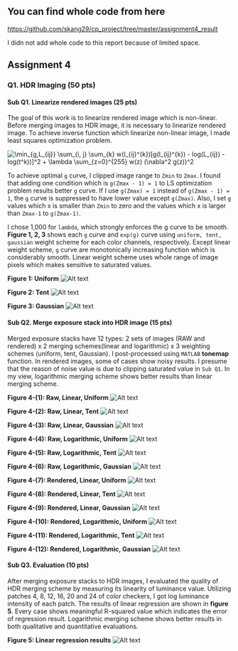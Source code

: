 ## You can find whole code from here

https://github.com/skang29/cp_project/tree/master/assignment4_result

I didn not add whole code to this report because of limited space.


## Assignment 4
### Q1. HDR Imaging (50 pts)
#### Sub Q1. Linearize rendered images (25 pts)

  The goal of this work is to linearize rendered image which is non-linear. Before merging images to HDR image, it is necessary to linearize rendered image. To achieve inverse function which linearize non-linear image, I made least squares optimization problem.

<img src="https://latex.codecogs.com/gif.latex?\min_{g,L_{ij}}&space;\sum_{i,&space;j}&space;\sum_{k}&space;w(I_{ij}^{k})[g(I_{ij}^{k})&space;-&space;log(L_{ij})&space;-&space;log(t^k))]^2&space;&plus;&space;\lambda&space;\sum_{z=0}^{255}&space;w(z)&space;(\nabla^2&space;g(z))^2" title="\min_{g,L_{ij}} \sum_{i, j} \sum_{k} w(I_{ij}^{k})[g(I_{ij}^{k}) - log(L_{ij}) - log(t^k))]^2 + \lambda \sum_{z=0}^{255} w(z) (\nabla^2 g(z))^2" />

  To achieve optimal `g` curve, I clipped image range to `Zmin` to `Zmax`. I found that adding one condition which is `g(Zmax - 1) = 1` to LS optimization problem results better `g` curve. If I use `g(Zmax) = 1` instead of  `g(Zmax - 1) = 1`, the `g` curve is suppressed to have lower value except `g(Zmax)`. Also, I set `g` values which x is smaller than `Zmin` to zero and the values which x is larger than `Zmax-1` to `g(Zmax-1)`. 

  I chose 1,000 for `lambda`, which strongly enforces the g curve to be smooth. **Figure 1, 2, 3** shows each `g` curve and `exp(g)` curve using `uniform, tent, gaussian` weight scheme for each color channels, respectively. Except linear weight scheme, `g` curve are monotonically increasing function which is considerably smooth. Linear weight scheme uses whole range of image pixels which makes sensitive to saturated values.

**Figure 1: Uniform**
![Alt text](/assignment4_result/results/Q1_Linearization/uniform.png)


**Figure 2: Tent**
![Alt text](/assignment4_result/results/Q1_Linearization/tent.png)


**Figure 3: Gaussian**
![Alt text](/assignment4_result/results/Q1_Linearization/gaussian.png)



#### Sub Q2. Merge exposure stack into HDR image (15 pts)
Merged exposure stacks have 12 types: 2 sets of images (RAW and rendered) x 2 merging schemes(linear and logarithmic) x 3 weighting schemes (uniform, tent, Gaussian). I post-processed using `MATLAB` **tonemap** function. In rendered images, some of cases show noisy results. I presume that the reason of noise value is due to clipping saturated value in `Sub Q1`. In my view, logarithmic merging scheme shows better results than linear merging scheme.

**Figure 4-(1): Raw, Linear, Uniform**
![Alt text](/assignment4_result/results/Q2_HDR/tonemapped_matlab/uniform_raw_linear.jpg)




**Figure 4-(2): Raw, Linear, Tent**
![Alt text](/assignment4_result/results/Q2_HDR/tonemapped_matlab/tent_raw_linear.jpg)




**Figure 4-(3): Raw, Linear, Gaussian**
![Alt text](/assignment4_result/results/Q2_HDR/tonemapped_matlab/gaussian_raw_linear.jpg)




**Figure 4-(4): Raw, Logarithmic, Uniform**
![Alt text](/assignment4_result/results/Q2_HDR/tonemapped_matlab/uniform_raw_logarithmic.jpg)




**Figure 4-(5): Raw, Logarithmic, Tent**
![Alt text](/assignment4_result/results/Q2_HDR/tonemapped_matlab/tent_raw_logarithmic.jpg)




**Figure 4-(6): Raw, Logarithmic, Gaussian**
![Alt text](/assignment4_result/results/Q2_HDR/tonemapped_matlab/gaussian_raw_logarithmic.jpg)




**Figure 4-(7): Rendered, Linear, Uniform**
![Alt text](/assignment4_result/results/Q2_HDR/tonemapped_matlab/uniform_rendered_linear.jpg)




**Figure 4-(8): Rendered, Linear, Tent**
![Alt text](/assignment4_result/results/Q2_HDR/tonemapped_matlab/tent_rendered_linear.jpg)




**Figure 4-(9): Rendered, Linear, Gaussian**
![Alt text](/assignment4_result/results/Q2_HDR/tonemapped_matlab/gaussian_rendered_linear.jpg)




**Figure 4-(10): Rendered, Logarithmic, Uniform**
![Alt text](/assignment4_result/results/Q2_HDR/tonemapped_matlab/uniform_rendered_logarithmic.jpg)




**Figure 4-(11): Rendered, Logarithmic, Tent**
![Alt text](/assignment4_result/results/Q2_HDR/tonemapped_matlab/tent_rendered_logarithmic.jpg)




**Figure 4-(12): Rendered, Logarithmic, Gaussian**
![Alt text](/assignment4_result/results/Q2_HDR/tonemapped_matlab/gaussian_rendered_logarithmic.jpg)



#### Sub Q3. Evaluation (10 pts)
After merging exposure stacks to HDR images, I evaluated the quality of HDR merging scheme by measuring its linearity of luminance value. Utilizing patches 4, 8, 12, 16, 20 and 24 of color checkers, I got log luminance intensity of each patch. The results of linear regression are shown in **figure 5**. Every case shows meaningful R-squared value which indicates the error of regression result. Logarithmic merging scheme shows better results in both qualitative and quantitative evaluations.


**Figure 5: Linear regression results**
![Alt text](/assignment4_result/results/Q2_HDR/linear_regression.png)
